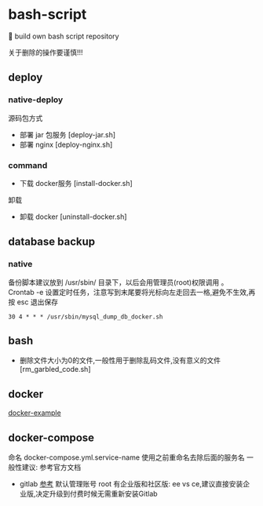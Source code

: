 # bash-script
🧠 build own bash script repository

关于删除的操作要谨慎!!!



## deploy

### native-deploy
源码包方式
- 部署 jar 包服务 [deploy-jar.sh]
- 部署 nginx [deploy-nginx.sh]

### command
- 下载 docker服务 [install-docker.sh]

卸载
- 卸载 docker [uninstall-docker.sh]




## database backup

### native
   备份脚本建议放到 /usr/sbin/ 目录下，以后会用管理员(root)权限调用 。
   Crontab -e 设置定时任务，注意写到末尾要将光标向左走回去一格,避免不生效,再按 esc 退出保存

```
30 4 * * * /usr/sbin/mysql_dump_db_docker.sh
```





## bash

- 删除文件大小为0的文件,一般性用于删除乱码文件,没有意义的文件 [rm_garbled_code.sh]





## docker

[docker-example](./notes/docker.md)







## docker-compose
命名 docker-compose.yml.service-name
使用之前重命名去除后面的服务名
一般性建议: 参考官方文档

- gitlab [参考](https://docs.gitlab.com/ee/install/docker.html#install-gitlab-using-docker-compose)
默认管理账号 root
有企业版和社区版: ee vs ce,建议直接安装企业版,决定升级到付费时候无需重新安装Gitlab

